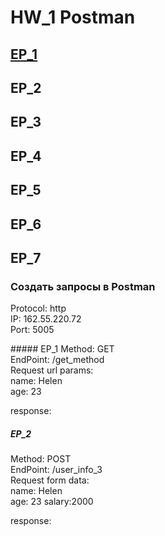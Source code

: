 # HW_1 Postman
## [EP_1](#EP_1)
## EP_2
## EP_3
## EP_4
## EP_5
## EP_6
## EP_7


### Создать запросы в Postman
Protocol: http  
IP: 162.55.220.72  
Port: 5005

<a name="EP_1">##### EP_1</a>
Method: GET  
EndPoint: /get_method  
Request url params:  
name: Helen  
age: 23  

response:  

##### EP_2
Method: POST  
EndPoint: /user_info_3  
Request form data:  
name: Helen  
age: 23 
salary:2000  

response:  
